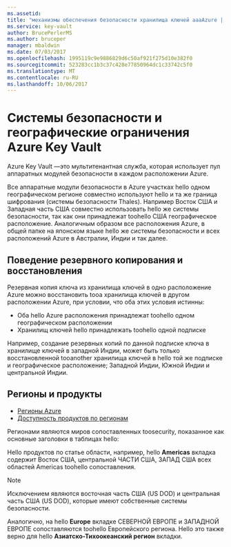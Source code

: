 ```yaml
---
ms.assetid: 
title: "механизмы обеспечения безопасности хранилища ключей aaaAzure | Документы Microsoft"
ms.service: key-vault
author: BrucePerlerMS
ms.author: bruceper
manager: mbaldwin
ms.date: 07/03/2017
ms.openlocfilehash: 1995119c9e9886829d6c50af921f275d10e382f0
ms.sourcegitcommit: 523283cc1b3c37c428e77850964dc1c33742c5f0
ms.translationtype: MT
ms.contentlocale: ru-RU
ms.lasthandoff: 10/06/2017
---
```

# <a name="azure-key-vault-security-worlds-and-geographic-boundaries"></a>Системы безопасности и географические ограничения Azure Key Vault

Azure Key Vault —это мультитенантная служба, которая использует пул аппаратных модулей безопасности в каждом расположении Azure. 

Все аппаратные модули безопасности в Azure участках hello одном географическом регионе совместно используют hello и та же граница шифрования (системы безопасности Thales). Например Восток США и Западная часть США совместно использовать hello же системы безопасности, так как они принадлежат toohello США географическое расположение. Аналогичным образом все расположения Azure, в общей папке на японском языке hello же системы безопасности и всех расположений Azure в Австралии, Индии и так далее. 

## <a name="backup-and-restore-behavior"></a>Поведение резервного копирования и восстановления

Резервная копия ключа из хранилища ключей в одно расположение Azure можно восстановить tooa хранилища ключей в другом расположении Azure, при условии, что оба этих условия истинны:

- Оба hello Azure расположения принадлежат toohello одном географическом расположении
- Хранилищ ключей hello принадлежать toohello одной подписке

Например, создание резервных копий по данной подписке ключа в хранилище ключей в западной Индии, может быть только восстановленной tooanother хранилища ключей в hello той же подписке и географическое расположение; Западной Индии, Южной Индии и центральной Индии.

## <a name="regions-and-products"></a>Регионы и продукты

- [Регионы Azure](https://azure.microsoft.com/regions/)
- [Доступность продуктов по регионам](https://azure.microsoft.com/regions/services/)

Регионами являются миров сопоставленных toosecurity, показанное как основные заголовки в таблицах hello:

Hello продуктов по статье области, например, hello **Americas** вкладка содержит Восток США, центральной ЧАСТИ США, ЗАПАД США всех областей Americas toohello сопоставления. 

>[!NOTE]
>Исключением являются восточная часть США (US DOD) и центральная часть США (US DOD), которые имеют собственные системы безопасности. 

Аналогично, на hello **Europe** вкладке СЕВЕРНОЙ ЕВРОПЕ и ЗАПАДНОЙ ЕВРОПЕ сопоставляются toohello Европейского региона. Hello это также верно для hello **Азиатско-Тихоокеанский регион** вкладки.



